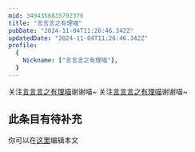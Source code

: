 ```yaml
---
mid: 3494358835792376
title: "言言言之有理喵"
pubDate: "2024-11-04T11:26:46.342Z"
updatedDate: "2024-11-04T11:26:46.342Z"
profile:
  {
    Nickname: ["言言言之有理喵"],
  }
---
```


关注[言言言之有理喵](https://space.bilibili.com/3494358835792376)谢谢喵~ 关注[言言言之有理喵](https://space.bilibili.com/3494358835792376)谢谢喵~

## 此条目有待补充
你可以在[这里](https://github.com/Yuhanawa/VTuber.ICU/edit/master/src/content/v/言言言之有理喵/index.md)编辑本文
